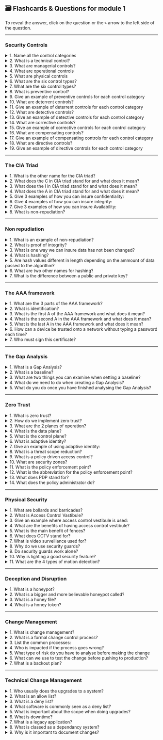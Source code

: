 ## 🗃️ Flashcards & Questions for module 1  
To reveal the answer, click on the question or the `>` arrow to the left side of the question.

-----

### Security Controls

<details>
  <summary>1. Name all the control categories</summary>
  - Technical, Managerial, Operational, and Physical
</details>


<details>
  <summary>2. What is a technical control?</summary>
  - Using software to control what functions can and cannot be used on a system. Firewalls can be used to block network traffic entering and leaving a system. Operating system controls can be used to prevent users from accessing functions and data
</details>


<details>
  <summary>3. What are managerial controls?</summary>
  - Implementing security designs and security policies that staff and users must be trained on and must adhere to as a standard operating procedure for keeping data safe.
</details>


<details>
  <summary>4. What are operational controls</summary>
  - Using people for control and security. Such as security guards, awareness programs, and posters informing staff how to keep data safe
</details>


<details>
  <summary>5. What are physical controls</summary>
  - These are physical security controls to prevent physical access such as fences, locks, badge readers, and bollards.
</details>


<details>
  <summary>6. What are the six control types?</summary>
  - Preventive, deterrent, detective, corrective, compensating, directive
</details>


<details>
  <summary>7. What are the six control types?</summary>
  - Preventive, deterrent, detective, corrective, compensating, directive
</details>


<details>
  <summary>8. What is preventive control?</summary>
  - Prevents access to a specific resource. For example, a firewall, security policies, locked doors, or guards checking ID to make sure they have access.
</details>


<details>
  <summary>9. Give an example of preventive controls for each control category</summary>
  
  - Technical: Firewall
  - Managerial: Security policy such as on-boarding policy
  - Operational: Guard shack checking ID's
  - Physical: Locked doors
</details>


<details>
  <summary>10. What are deterrent controls?</summary>
  - To deter and try prevent attackers from their attack. This can be done using warning signs and a threat of demotion if an employee accesses areas they are not supposed to.
</details>


<details>
  <summary>11. Give an example of deterrent controls for each control category</summary>
  
  - Technical: Splash screen (Warning Screen)
  - Managerial: Threat of demotion for accessing restricted areas.
  - Operational: Receptionist checking in everyone into the building.
  - Physical: Warning signs
</details>


<details>
  <summary>12. What are detective controls?</summary>
  - These controls are not likely to stop an attack or intrusion but they log and store information about what happened so that it can be investigated later.
</details>


<details>
  <summary>13. Give an example of detective controls for each control category</summary>
  
  - Technical: Collecting and reviewing system logs
  - Managerial: Review log in reports
  - Operational: Regular patrol of the property
  - Physical: Motion detectors
</details>


<details>
  <summary>14. What are corrective controls?</summary>
  - These controls are taken after an event has occurred to try reverse or minimise the effect to the system or business with minimal downtime.
</details>


<details>
  <summary>15. Give an example of corrective controls for each control category</summary>
  
  - Technical: Restoring from a backup
  - Managerial: Creating policies for reporting security issues.
  - Operational: Contacting law enforcement
  - Physical: Fire extinguishers.
</details>


<details>
  <summary>16. What are compensating controls?</summary>
  - Using temporary solutions to fix issues until you are able to fix the main issue permanently.
</details>


<details>
  <summary>17. Give an example of compensating controls for each control category</summary>
  
  - Technical: Firewall blocking until the app is patched
  - Managerial: Separation of duties
  - Operational: Simultaneous guard duties
  - Physical: Generator to keep systems running until mains power is restored
</details>


<details>
  <summary>18. What are directive controls?</summary>
  - This is where you give direct orders to people to try improve security. This is a very weak security control.
</details>


<details>
  <summary>19. Give an example of directive controls for each control category</summary>
  
  - Technical: Store sensitive files in a protected folder
  - Managerial: Create compliance policies and procedures
  - Operational: train users on proper security policies
  - Physical: A sign on a door saying "Authorised personnel only"
</details>


-----

### The CIA Triad

<details>
  <summary>1. What is the other name for the CIA triad?</summary>
  - AIC Triad.
</details>


<details>
  <summary>2. What does the C in CIA triad stand for and what does it mean?</summary>
  - Confidentiality. To prevent disclosure of information to unauthorised users or systems.
</details>


<details>
  <summary>3. What does the I in CIA triad stand for and what does it mean?</summary>
  - Integrity. Messages cannot be modified without detection.
</details>


<details>
  <summary>4. What does the A in CIA triad stand for and what does it mean?</summary>
  - Availability. To make sure our systems and networks are always up and running.
</details>


<details>
  <summary>5. Give 3 examples of how you can insure confidentiality:</summary>
  - Encrypting data before it is send over the network. Access Controls to restrict users access to specific resources. Two factor authentication when signing in to accounts.
</details>


<details>
  <summary>6. Give 4 examples of how you can insure integrity:</summary>
  - Hashing the data, using Digital Signatures, Using certificates, and non-repudiation.
</details>


<details>
  <summary>7. Give 3 examples of how you can insure Availability:</summary>
  - Building systems using redundancy, Fault tolerance (adding extra components incase of failure), and Patching systems doing updates and fixing security holes.
</details>


<details>
  <summary>8. What is non-repudiation?</summary>
  - The act of making sure someone cannot later deny an action or message after it is sent.
</details>


-----

### Non repudiation

<details>
  <summary>1. What is an example of non-repudiation?</summary>
  - signing a contract using private and public keys.
</details>


<details>
  <summary>2. What is proof of integrity?</summary>
  - It means we can verify that data has not been changed.
</details>


<details>
  <summary>3. What is one way we can insure data has not been changed?</summary>
  - Hashing the data.
</details>


<details>
  <summary>4. What is hashing?</summary>
  - Hashing takes data and runs it through an algorithm to get a hash value that will only be produced when the data is identical. This allows us to check if data has been changed.
</details>


<details>
  <summary>5. Are hash values different in length depending on the ammount of data passed to the algorithm?</summary>
  - No, hash values are typically the same length no matter how much data you pass to the algorithm.
</details>


<details>
  <summary>6. What are two other names for hashing?</summary>
  - Message digest and fingerprint.
</details>


<details>
  <summary>7. What is the difference between a public and private key?</summary>
  - A public key is kept secret and is used when hashing data you want to send to someone. The person receiving your message then uses your public key (Which can be shared with anyone) to decrypt your message to make sure nothing has been changed in the message and to confirm the message came from you.
</details>


-----

### The AAA framework

<details>
  <summary>1. What are the 3 parts of the AAA framework?</summary>
  - Authentication, Authorisation, and Accounting
</details>


<details>
  <summary>2. What is identification?</summary>
  - Identification is telling the system who you claim to be. Usually via a username.
</details>


<details>
  <summary>3. What is the first A of the AAA framework and what does it mean?</summary>
  - Authentication. Proves you are who you say you are by providing a password and other authentication factors.
</details>


<details>
  <summary>4. What is the second A in the AAA framework and what does it mean?</summary>
  - Authorisation. This is what you have access to based on who you are.
</details>


<details>
  <summary>5. What is the last A in the AAA framework and what does it mean?</summary>
  - Accounting. This is where the system logs everything from who logged in, what time they logged in, what they did, and when they logged out 
</details>


<details>
  <summary>6. How can a device be trusted onto a network without typing a password each time?</summary>
  - We can assign the device with a certificate that allows the device to be authenticated.
</details>


<details>
  <summary>7. Who must sign this certificate?</summary>
  - The certificate authority (CA).
</details>


-----

### The Gap Analysis

<details>
  <summary>1. What is a Gap Analysis?</summary>
  - The study of diffrence between where your security is now and where you want it to be.
</details>


<details>
  <summary>2. What is a baseline?</summary>
  - Internal goals set inside of the organisation on where your security should be.
</details>


<details>
  <summary>3. What are two things you can examine when setting a baseline?</summary>
  - Examine the employees and their current training level and the IT processes of the company.
</details>


<details>
  <summary>4. What do we need to do when creating a Gap Analysis?</summary>
  - We need to compare and evaluate existing system, identify weaknesses, and create a detailed analysis of broad security categories and break them into smaller segments.
</details>


<details>
  <summary>5. What do you do once you have finished analysing the Gap Analysis?</summary>
  - Create the final gap analysis report that details where weaknesses are and what we can do to get our security to where we want it to be.
</details>

-----

### Zero Trust

<details>
  <summary>1. What is zero trust?</summary>
  - Zero trust means that you must authenticate to use any resources on the network or system.
</details>


<details>
  <summary>2. How do we implement zero trust?</summary>
  - We first need to split the network into functional planes so that we can add and define rules and policies.
</details>


<details>
  <summary>3. What are the 2 planes of operation?</summary>
  - Data plane and control plane.
</details>


<details>
  <summary>4. What is the data plane?</summary>
  - The control plane is where we manage the actions of the data plane. Such as defining rules and policies on how packets and other data should be processed and forwarded.
</details>


<details>
  <summary>5. What is the control plane?</summary>
  - The control plane is where we manage the actions of the data plane. such as defining rules and policies on how packets and other data should be processed and forwarded.
</details>


<details>
  <summary>6. What is adaptive identity?</summary>
  - It is a system that allows us to check users are who they  say they are by checking the IP address, physical location, type of connection, and the relation to the organisation. 
</details>


<details>
  <summary>7. Give an example of using adaptive identity:</summary>
  - A user says they are in the US and is trying to login to a US account but using adaptive identity shows that they are actually in China. Proving the user is not who they say they are
</details>


<details>
  <summary>8. What is a threat scope reduction?</summary>
  - Reduces the amount of entry points to a network or physical building.
</details>


<details>
  <summary>9. What is a policy driven access control?</summary>
  - Examins the adaptive controls and a predefined set of rules to determine if the user is who they say they are.
</details>


<details>
  <summary>10. What are security zones?</summary>
  - Security zones are areas you define for example separate departments in a company. You can then set specific rules for each zone and define how they talk to each other.
</details>


<details>
  <summary>11. What is the policy enforcement point?</summary>
  - This is a gatekeeper that all the traffic must pass through and be subject to examination. The data will be passed to the policy decision point where the policy engine then decides whether to grant, deny, or revoke the request.
</details>


<details>
  <summary>12. What is the abbreviation for the policy enforcement point?</summary>
  - PEP.
</details>


<details>
  <summary>13. What does PDP stand for?</summary>
  - Policy Decision Point.
</details>


<details>
  <summary>14. What does the policy administrator do?</summary>
  - It sends back the decision from the policy engine to the PDP back to the PEP.
</details>

-----

### Physical Security 

<details>
  <summary>1. What are bollards and barricades?</summary>
  - These are used to prevent access or guide people into specific access point using barriers, cones, and even water features with a bridge that everyone must cross.
</details>


<details>
  <summary>2. What is Access Control Vastibule?</summary>
  - The act of restricting access to areas where other areas are open.
</details>


<details>
  <summary>3. Give an example where access control vestibule is used:</summary>
  - When you have multiple interal doors that are unlocked when the access door is locked. But once the access door is unlocked, the other lock to prevent immediate access.
</details>


<details>
  <summary>4. What are the benefits of having access control vestibule?</summary>
  - It allows you to have a one at a time system where each user must unlock each door to gain access. This allows you to have controlled areas.
</details>


<details>
  <summary>5. What is the main benefit of fences?</summary>
  - Prevent easy access to restricted areas. They can also provide privacy depending on what material and design you use.
</details>


<details>
  <summary>6. What does CCTV stand for?</summary>
  - Closed Circut Television.
</details>


<details>
  <summary>7. What is video surveillance used for?</summary>
  - For logging who did what in a specific area. Monitoring and alerting motion or object detection.
</details>


<details>
  <summary>8. Why do we use security guards?</summary>
  - Security guards are a great method of physical control as they can authenticate people and investigate incidents.
</details>


<details>
  <summary>9. Do security guards work alone?</summary>
  - No, we use multiple guards to prevent one person having access to all assets.
</details>


<details>
  <summary>10. Why is lighting a good security feature?</summary>
  - Attackers want to remain hidden from cameras and guards. Adding lighting removes areas where attackers can hide.
</details>


<details>
  <summary>11. What are the 4 types of motion detection?</summary>
  - Infrared sensors, pressure sensors, microwave sensors, and ultrasonic.
</details>


-----

### Deception and Disruption

<details>
  <summary>1. What is a honeypot?</summary>
  - A honeypot is a way to attract attackers to a fake system so that we can see what type of attackers and bots they are using.
</details>


<details>
  <summary>2. What is a bigger and more believable honeypot called?</summary>
  - A honey net. This consists of multiple fake servers, workstations, switches, routers, and firewalls.
</details>


<details>
  <summary>3. What is a honey file?</summary>
  - A honey file is a fake file that we label as something like "password.txt" to attract attackers. We can apply alerts to alert us when a user accesses this file.
</details>


<details>
  <summary>4. What is a honey token?</summary>
  - A honey token is a fake token or fake email address we setup to detect when an attacker tried to take our information.
</details>


-----

### Change Management

<details>
  <summary>1. What is change management?</summary>
  - The way we process updates and patches to systems to prevent downtime and security vulnerabilities in any enviroment
</details>


<details>
  <summary>2. What is a formal change control process?</summary>
  - This is the process we follow to make sure we have the least amount of risk and downtime.
</details>


<details>
  <summary>3. List the common processes:</summary>
  
  - Complete a request form
  - Document the reason for change
  - Identify the scope of the change
  - Schedule a date and time of the change
  - Analyse the risk of change
  - Get approval from the change control board
  - Get end-user acceptance and check for issues
</details>


<details>
  <summary>4. Who is impacted if the process goes wrong?</summary>
  - The stakeholders
</details>


<details>
  <summary>5. What type of risk do you have to analyse before making the change</summary>
  - Minor risks, Major risks, and risk of not changing.
</details>


<details>
  <summary>6. What can we use to test the change before pushing to production?</summary>
  - We can copy our systems to a sandbox enviroment and test the roll out and then test the backout plan.
</details>


<details>
  <summary>7. What is a backout plan?</summary>
  - A backout plan the the plan for reversing the upgrade using things like backups and reverting to previous software system versions.
</details>

-----

### Technical Change Management

<details>
  <summary>1. Who usually does the upgrades to a system?</summary>
  - A technician
</details>


<details>
  <summary>2. What is an allow list?</summary>
  - A list of software and applications that the user is able to run on their system. Everything else will not run.
</details>


<details>
  <summary>3. What is a deny list?</summary>
  - A list of software and applications that the user is unable to run on their system. Everything else will run fine.
</details>


<details>
  <summary>4. What software is commonly seen as a deny list?</summary>
  - Anti-virus software
</details>


<details>
  <summary>5. What is important about the scope when doing upgrades?</summary>
  - It tells you what systems need to be upgraded and how long you have to complete the task. It is important that you only complete the tasks taht have been approved during the time allocated.
</details>


<details>
  <summary>6. What is downtime?</summary>
  - The length of time the system will be unavailable for.
</details>


<details>
  <summary>7. What is a legacy application?</summary>
  - An older application that is no longer supported by the developer.
</details>


<details>
  <summary>8. What is classed as a dependancy system?</summary>
  - When a system relies on other systems. This means that when you upgrade one software, you may be required to upgrade the other.
</details>


<details>
  <summary>9. Why is it important to document changes?</summary>
  - To be able to track changes and track system version and configuration.
</details>


